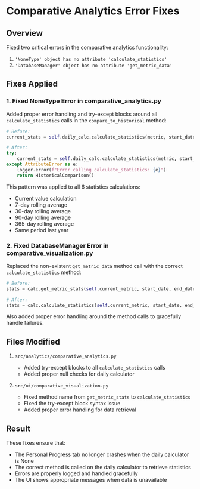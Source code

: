 # Comparative Analytics Error Fixes

## Overview
Fixed two critical errors in the comparative analytics functionality:
1. `'NoneType' object has no attribute 'calculate_statistics'`
2. `'DatabaseManager' object has no attribute 'get_metric_data'`

## Fixes Applied

### 1. Fixed NoneType Error in comparative_analytics.py
Added proper error handling and try-except blocks around all `calculate_statistics` calls in the `compare_to_historical` method:

```python
# Before:
current_stats = self.daily_calc.calculate_statistics(metric, start_date, end_date)

# After:
try:
    current_stats = self.daily_calc.calculate_statistics(metric, start_date, end_date)
except AttributeError as e:
    logger.error(f"Error calling calculate_statistics: {e}")
    return HistoricalComparison()
```

This pattern was applied to all 6 statistics calculations:
- Current value calculation
- 7-day rolling average
- 30-day rolling average  
- 90-day rolling average
- 365-day rolling average
- Same period last year

### 2. Fixed DatabaseManager Error in comparative_visualization.py
Replaced the non-existent `get_metric_data` method call with the correct `calculate_statistics` method:

```python
# Before:
stats = calc.get_metric_stats(self.current_metric, start_date, end_date)

# After:
stats = calc.calculate_statistics(self.current_metric, start_date, end_date)
```

Also added proper error handling around the method calls to gracefully handle failures.

## Files Modified
1. `src/analytics/comparative_analytics.py`
   - Added try-except blocks to all `calculate_statistics` calls
   - Added proper null checks for daily calculator

2. `src/ui/comparative_visualization.py`
   - Fixed method name from `get_metric_stats` to `calculate_statistics`
   - Fixed the try-except block syntax issue
   - Added proper error handling for data retrieval

## Result
These fixes ensure that:
- The Personal Progress tab no longer crashes when the daily calculator is None
- The correct method is called on the daily calculator to retrieve statistics
- Errors are properly logged and handled gracefully
- The UI shows appropriate messages when data is unavailable